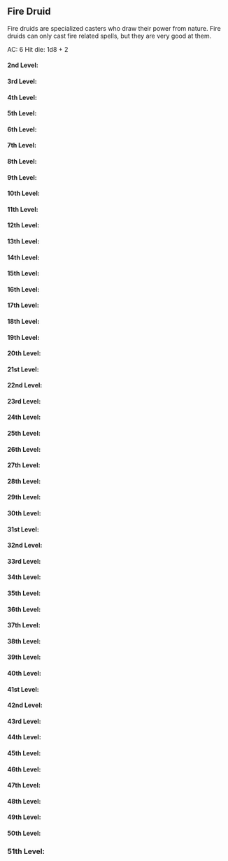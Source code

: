 ﻿## Fire Druid

Fire druids are specialized casters who draw their power from nature. 
Fire druids can only cast fire related spells, but they are very good at them.

AC: 6
Hit die: 1d8 + 2

#### 2nd Level: 

#### 3rd Level: 

#### 4th Level: 

#### 5th Level:  

#### 6th Level: 

#### 7th Level: 

#### 8th Level:  

#### 9th Level: 

#### 10th Level:  

#### 11th Level:  

#### 12th Level: 

#### 13th Level:  

#### 14th Level:  

#### 15th Level:  

#### 16th Level: 

#### 17th Level:     

#### 18th Level:

#### 19th Level:

#### 20th Level: 

#### 21st Level: 

#### 22nd Level: 

#### 23rd Level: 

#### 24th Level: 

#### 25th Level: 

#### 26th Level: 

#### 27th Level: 

#### 28th Level:  

#### 29th Level:  

#### 30th Level: 

#### 31st Level: 

#### 32nd Level:  

#### 33rd Level:  

#### 34th Level: 

#### 35th Level:  

#### 36th Level:  

#### 37th Level:  

#### 38th Level:  

#### 39th Level:  

#### 40th Level:  

#### 41st Level: 

#### 42nd Level: 

#### 43rd Level:  

#### 44th Level:  

#### 45th Level:  

#### 46th Level: 

#### 47th Level: 

#### 48th Level:  

#### 49th Level:  

#### 50th Level:  

### 51th Level:  
